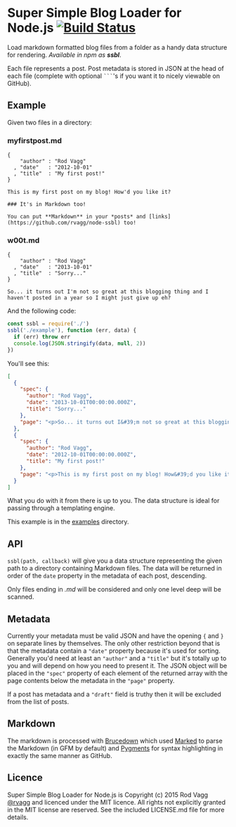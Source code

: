 # Super Simple Blog Loader for Node.js [![Build Status](https://secure.travis-ci.org/rvagg/node-ssbl.png)](http://travis-ci.org/rvagg/node-ssbl)

Load markdown formatted blog files from a folder as a handy data structure for rendering. *Available in npm as <strong>ssbl</strong>*.

Each file represents a post. Post metadata is stored in JSON at the head of each file (complete with optional <code>```</code>'s if you want it to nicely viewable on GitHub).

## Example

Given two files in a directory:

### myfirstpost.md

```
{
    "author" : "Rod Vagg"
  , "date"   : "2012-10-01"
  , "title"  : "My first post!"
}

This is my first post on my blog! How'd you like it?

### It's in Markdown too!

You can put **Markdown** in your *posts* and [links](https://github.com/rvagg/node-ssbl) too!
```

### w00t.md

```
{
    "author" : "Rod Vagg"
  , "date"   : "2013-10-01"
  , "title"  : "Sorry..."
}

So... it turns out I'm not so great at this blogging thing and I haven't posted in a year so I might just give up eh?
```

And the following code:

```js
const ssbl = require('./')
ssbl('./example'), function (err, data) {
  if (err) throw err
  console.log(JSON.stringify(data, null, 2))
})
```

You'll see this:

```json
[
  {
    "spec": {
      "author": "Rod Vagg",
      "date": "2013-10-01T00:00:00.000Z",
      "title": "Sorry..."
    },
    "page": "<p>So... it turns out I&#39;m not so great at this blogging thing and I haven&#39;t posted in a year so I might just give up eh?</p>\n"
  },
  {
    "spec": {
      "author": "Rod Vagg",
      "date": "2012-10-01T00:00:00.000Z",
      "title": "My first post!"
    },
    "page": "<p>This is my first post on my blog! How&#39;d you like it?</p>\n<h3>It&#39;s in Markdown too!</h3>\n<p>You can put <strong>Markdown</strong> in your <em>posts</em> and <a href=\"https://github.com/rvagg/node-ssbl\">links</a> too!</p>\n"
  }
]
```

What you do with it from there is up to you. The data structure is ideal for passing through a templating engine.

This example is in the [examples](./examples/) directory.

## API

`ssbl(path, callback)` will give you a data structure representing the given path to a directory containing Markdown files. The data will be returned in order of the `date` property in the metadata of each post, descending.

Only files ending in *.md* will be considered and only one level deep will be scanned.

## Metadata

Currently your metadata must be valid JSON and have the opening `{` and `}` on separate lines by themselves. The only other restriction beyond that is that the metadata contain a `"date"` property because it's used for sorting. Generally you'd need at least an `"author"` and a `"title"` but it's totally up to you and will depend on how you need to present it. The JSON object will be placed in the `"spec"` property of each element of the returned array with the page contents below the metadata in the `"page"` property.

If a post has metadata and a `"draft"` field is truthy then it will be excluded from the list of posts.

## Markdown

The markdown is processed with [Brucedown](https://github.com/rvagg/node-brucedown) which used [Marked](https://github.com/chjj/marked) to parse the Markdown (in GFM by default) and [Pygments](http://pygments.org/) for syntax highlighting in exactly the same manner as GitHub.

## Licence

Super Simple Blog Loader for Node.js is Copyright (c) 2015 Rod Vagg [@rvagg](https://twitter.com/rvagg) and licenced under the MIT licence. All rights not explicitly granted in the MIT license are reserved. See the included LICENSE.md file for more details.
